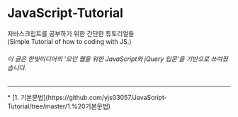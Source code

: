 # JavaScript-Tutorial
자바스크립트를 공부하기 위한 간단한 튜토리얼들  
(Simple Tutorial of how to coding with JS.)  
###### 이 글은 한빛미디어의 '모던 웹을 위한 JavaScript와 jQuery 입문'을 기반으로 쓰여졌습니다.  
<hr></hr>
* [1. 기본문법](https://github.com/yjs03057/JavaScript-Tutorial/tree/master/1.%20기본문법)  
